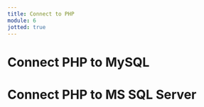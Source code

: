 ```yaml
---
title: Connect to PHP
module: 6
jotted: true
---
```



# Connect PHP to MySQL


# Connect PHP to MS SQL Server
